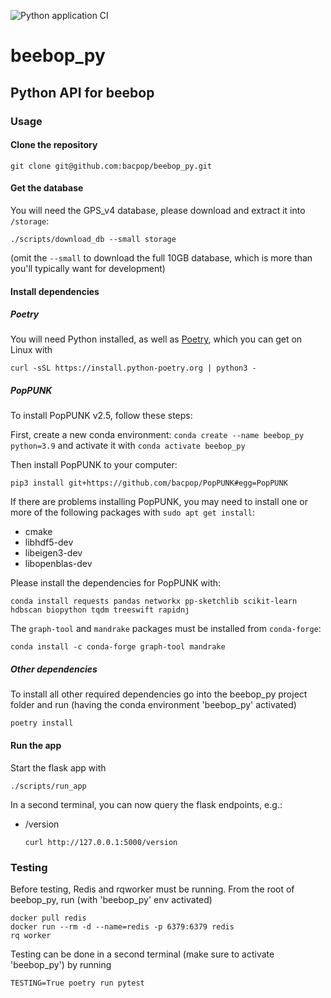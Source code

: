 ![Python application CI](https://github.com/bacpop/beebop_py/actions/workflows/python-app.yml/badge.svg)

# beebop_py
## Python API for beebop

### Usage

#### Clone the repository
```
git clone git@github.com:bacpop/beebop_py.git
```
#### Get the database

You will need the GPS_v4 database, please download and extract it into `/storage`:

```
./scripts/download_db --small storage
```

(omit the `--small` to download the full 10GB database, which is more than you'll typically want for development)

#### Install dependencies
##### Poetry
You will need Python installed, as well as [Poetry](https://python-poetry.org/), which you can get on Linux with 
```
curl -sSL https://install.python-poetry.org | python3 -
```

##### PopPUNK
To install PopPUNK v2.5, follow these steps:


First, create a new conda environment: `conda create --name beebop_py python=3.9` and activate it with `conda activate beebop_py`


Then install PopPUNK to your computer: 
```
pip3 install git+https://github.com/bacpop/PopPUNK#egg=PopPUNK
```

If there are problems installing PopPUNK, you may need to install one or more of the following packages with `sudo apt get install`:
- cmake
- libhdf5-dev
- libeigen3-dev
- libopenblas-dev

Please install the dependencies for PopPUNK with:
```
conda install requests pandas networkx pp-sketchlib scikit-learn hdbscan biopython tqdm treeswift rapidnj 
```

The `graph-tool` and `mandrake` packages must be installed from `conda-forge`:
```
conda install -c conda-forge graph-tool mandrake
```


##### Other dependencies
To install all other required dependencies go into the beebop_py project folder and run (having the conda environment 'beebop_py' activated)
```
poetry install
```
#### Run the app
Start the flask app with
```
./scripts/run_app
```
In a second terminal, you can now query the flask endpoints, e.g.:
- /version
  ```
  curl http://127.0.0.1:5000/version
  ```
### Testing
Before testing, Redis and rqworker must be running. From the root of beebop_py, run (with 'beebop_py' env activated)
```
docker pull redis
docker run --rm -d --name=redis -p 6379:6379 redis
rq worker
```
Testing can be done in a second terminal (make sure to activate 'beebop_py') by running 
```
TESTING=True poetry run pytest
```
